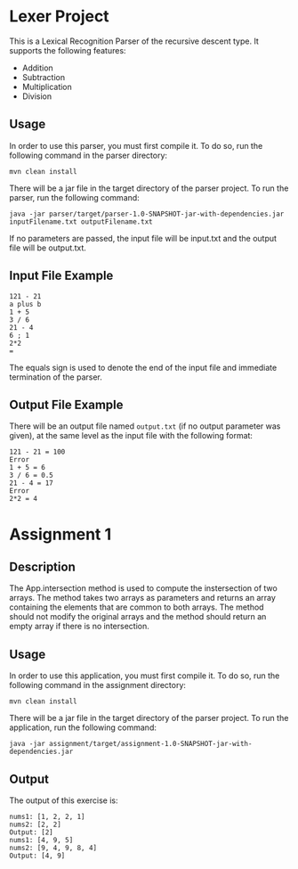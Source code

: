 # Lexer Project

This is a Lexical Recognition Parser of the recursive descent type. It supports the following features:

- Addition
- Subtraction
- Multiplication
- Division

## Usage

In order to use this parser, you must first compile it. To do so, run the following command in the parser directory:

```
mvn clean install
```

There will be a jar file in the target directory of the parser project. To run the parser, run the following command:

```
java -jar parser/target/parser-1.0-SNAPSHOT-jar-with-dependencies.jar inputFilename.txt outputFilename.txt
```

If no parameters are passed, the input file will be input.txt and the output file will be output.txt.

## Input File Example
```
121 - 21
a plus b
1 + 5
3 / 6
21 - 4
6 ; 1
2*2
=
```

The equals sign is used to denote the end of the input file and immediate termination of the parser.

## Output File Example
There will be an output file named `output.txt` (if no output parameter was given), 
at the same level as the input file with the following format:

```
121 - 21 = 100
Error
1 + 5 = 6
3 / 6 = 0.5
21 - 4 = 17
Error
2*2 = 4
```

# Assignment 1

## Description

The App.intersection method is used to compute the instersection of two arrays.
The method takes two arrays as parameters and returns an array containing the elements that are common to both arrays.
The method should not modify the original arrays and the method should return an empty array if there is no intersection.

## Usage

In order to use this application, you must first compile it. To do so, run the following command in the assignment directory:

```
mvn clean install
```

There will be a jar file in the target directory of the parser project. To run the application, run the following command:

```
java -jar assignment/target/assignment-1.0-SNAPSHOT-jar-with-dependencies.jar
```
## Output
The output of this exercise is:

```
nums1: [1, 2, 2, 1]
nums2: [2, 2]
Output: [2]
nums1: [4, 9, 5]
nums2: [9, 4, 9, 8, 4]
Output: [4, 9]
```
